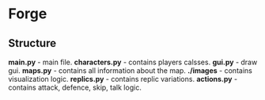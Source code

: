 # Forge

## Structure

**main.py** - main file.
**characters.py** - contains players calsses.
**gui.py** - draw gui.
**maps.py** - contains all information about the map.
**./images** - contains visualization logic.
**replics.py** - contains replic variations.
**actions.py** - contains attack, defence, skip, talk logic.